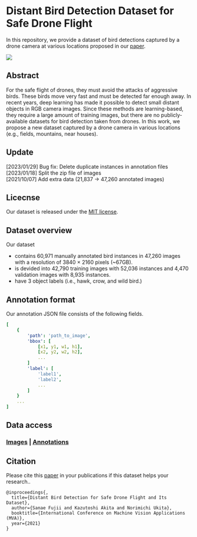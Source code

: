 # Distant Bird Detection Dataset for Safe Drone Flight

In this repository, we provide a dataset of bird detections captured by a drone camera at various locations proposed in our [paper](http://www.mva-org.jp/Proceedings/2021/papers/O1-1-3.pdf?fbclid=IwAR2CwkCVoLEDIfAUxhSzPnA44QYXR5MkJzevGsACb7zFX9hI216z1TinCME).

<img src='images/samples.png'/>

## Abstract

For the safe flight of drones, they must avoid the attacks of aggressive birds. These birds move very fast and must be detected far enough away. In recent years, deep learning has made it possible to detect small distant objects in RGB camera images. Since these methods are learning-based, they require a large amount 
of training images, but there are no publicly-available datasets for bird detection taken from drones. In this work, we propose a new dataset captured by a drone camera in various locations (e.g., fields, mountains, near houses).

## Update
[2023/01/29] Bug fix: Delete duplicate instances in annotation files </br>
[2023/01/18] Split the zip file of images </br>
[2021/10/07] Add extra data (21,837 → 47,260 annotated images)

## Licecnse

Our dataset is released under the [MIT license](https://github.com/kakitamedia/drone_dataset/blob/main/LICENSE).

## Dataset overview
Our dataset 
* contains 60,971 manually annotated bird instances in 47,260 images with a resolution of 3840 × 2160 pixels (~67GB).
* is devided into 42,790 training images with 52,036 instances and 4,470 validation images with 8,935 instances.
* have 3 object labels (i.e., hawk, crow, and wild bird.)

## Annotation format

Our annotation JSON file consists of the following fields.

```yaml
[
    {
        'path': 'path_to_image',
        'bbox': [
            [x1, y1, w1, h1],
            [x2, y2, w2, h2],
            ...
        ]
        'label': [
            'label1',
            'label2',
            ...
        ]
    }
    ...
]
```

## Data access

### [Images](https://drive.google.com/drive/folders/11H30-Oh_Ybi_LzsRot2soHaNp2ZWlt4i?usp=share_link) | [Annotations](https://drive.google.com/file/d/12ncamxah03UYFmCxN3JnazTzzmCajz-F/view?usp=sharing)

## Citation
Please cite this [paper](http://www.mva-org.jp/Proceedings/2021/papers/O1-1-3.pdf?fbclid=IwAR2CwkCVoLEDIfAUxhSzPnA44QYXR5MkJzevGsACb7zFX9hI216z1TinCME) in your publications if this dataset helps your research..

```
@inproceedings{,
  title={Distant Bird Detection for Safe Drone Flight and Its Dataset},
  author={Sanae Fujii and Kazutoshi Akita and Norimichi Ukita},
  booktitle={International Conference on Machine Vision Applications (MVA)},
  year={2021}
}
```
